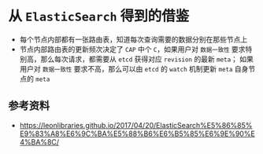 # 从 `ElasticSearch` 得到的借鉴
- 每个节点内部都有一张路由表，知道每次查询需要的数据分别在那些节点上
- 节点内部路由表的更新频次决定了 `CAP` 中个 `C`，如果用户对 `数据一致性` 要求特别高，那么每次请求，都需要从 `etcd` 获得对应 `revision` 的最新 `meta`； 如果用户对 `数据一致性` 要求不高，那么可以由 `etcd` 的 `watch` 机制更新 `meta` 自身节点的 `meta`

## 参考资料
- https://leonlibraries.github.io/2017/04/20/ElasticSearch%E5%86%85%E9%83%A8%E6%9C%BA%E5%88%B6%E6%B5%85%E6%9E%90%E4%BA%8C/